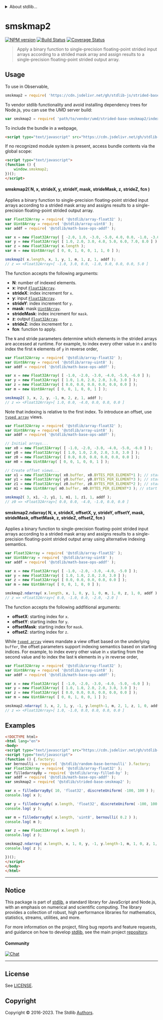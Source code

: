 <!--

@license Apache-2.0

Copyright (c) 2021 The Stdlib Authors.

Licensed under the Apache License, Version 2.0 (the "License");
you may not use this file except in compliance with the License.
You may obtain a copy of the License at

   http://www.apache.org/licenses/LICENSE-2.0

Unless required by applicable law or agreed to in writing, software
distributed under the License is distributed on an "AS IS" BASIS,
WITHOUT WARRANTIES OR CONDITIONS OF ANY KIND, either express or implied.
See the License for the specific language governing permissions and
limitations under the License.

-->

<!-- lint disable maximum-heading-length -->


<details>
  <summary>
    About stdlib...
  </summary>
  <p>We believe in a future in which the web is a preferred environment for numerical computation. To help realize this future, we've built stdlib. stdlib is a standard library, with an emphasis on numerical and scientific computation, written in JavaScript (and C) for execution in browsers and in Node.js.</p>
  <p>The library is fully decomposable, being architected in such a way that you can swap out and mix and match APIs and functionality to cater to your exact preferences and use cases.</p>
  <p>When you use stdlib, you can be absolutely certain that you are using the most thorough, rigorous, well-written, studied, documented, tested, measured, and high-quality code out there.</p>
  <p>To join us in bringing numerical computing to the web, get started by checking us out on <a href="https://github.com/stdlib-js/stdlib">GitHub</a>, and please consider <a href="https://opencollective.com/stdlib">financially supporting stdlib</a>. We greatly appreciate your continued support!</p>
</details>

# smskmap2

[![NPM version][npm-image]][npm-url] [![Build Status][test-image]][test-url] [![Coverage Status][coverage-image]][coverage-url] <!-- [![dependencies][dependencies-image]][dependencies-url] -->

> Apply a binary function to single-precision floating-point strided input arrays according to a strided mask array and assign results to a single-precision floating-point strided output array.

<section class="intro">

</section>

<!-- /.intro -->



<section class="usage">

## Usage

To use in Observable,

```javascript
smskmap2 = require( 'https://cdn.jsdelivr.net/gh/stdlib-js/strided-base-smskmap2@umd/browser.js' )
```

To vendor stdlib functionality and avoid installing dependency trees for Node.js, you can use the UMD server build:

```javascript
var smskmap2 = require( 'path/to/vendor/umd/strided-base-smskmap2/index.js' )
```

To include the bundle in a webpage,

```html
<script type="text/javascript" src="https://cdn.jsdelivr.net/gh/stdlib-js/strided-base-smskmap2@umd/browser.js"></script>
```

If no recognized module system is present, access bundle contents via the global scope:

```html
<script type="text/javascript">
(function () {
    window.smskmap2;
})();
</script>
```

#### smskmap2( N, x, strideX, y, strideY, mask, strideMask, z, strideZ, fcn )

Applies a binary function to single-precision floating-point strided input arrays according to a strided mask array and assigns results to a single-precision floating-point strided output array.

```javascript
var Float32Array = require( '@stdlib/array-float32' );
var Uint8Array = require( '@stdlib/array-uint8' );
var addf = require( '@stdlib/math-base-ops-addf' );

var x = new Float32Array( [ -2.0, 1.0, -3.0, -5.0, 4.0, 0.0, -1.0, -3.0 ] );
var y = new Float32Array( [ 1.0, 2.0, 3.0, 4.0, 5.0, 6.0, 7.0, 8.0 ] );
var z = new Float32Array( x.length );
var m = new Uint8Array( [ 0, 0, 1, 0, 0, 1, 1, 0 ] );

smskmap2( x.length, x, 1, y, 1, m, 1, z, 1, addf );
// z => <Float32Array>[ -1.0, 3.0, 0.0, -1.0, 9.0, 0.0, 0.0, 5.0 ]
```

The function accepts the following arguments:

-   **N**: number of indexed elements.
-   **x**: input [`Float32Array`][@stdlib/array/float32].
-   **strideX**: index increment for `x`.
-   **y**: input [`Float32Array`][@stdlib/array/float32].
-   **strideY**: index increment for `y`.
-   **mask**: mask [`Uint8Array`][@stdlib/array/uint8].
-   **strideMask**: index increment for `mask`.
-   **z**: output [`Float32Array`][@stdlib/array/float32].
-   **strideZ**: index increment for `z`.
-   **fcn**: function to apply.

The `N` and stride parameters determine which elements in the strided arrays are accessed at runtime. For example, to index every other value in `x` and to index the first `N` elements of `y` in reverse order,

```javascript
var Float32Array = require( '@stdlib/array-float32' );
var Uint8Array = require( '@stdlib/array-uint8' );
var addf = require( '@stdlib/math-base-ops-addf' );

var x = new Float32Array( [ -1.0, -2.0, -3.0, -4.0, -5.0, -6.0 ] );
var y = new Float32Array( [ 1.0, 1.0, 2.0, 2.0, 3.0, 3.0 ] );
var z = new Float32Array( [ 0.0, 0.0, 0.0, 0.0, 0.0, 0.0 ] );
var m = new Uint8Array( [ 0, 0, 1, 0, 0, 1 ] );

smskmap2( 3, x, 2, y, -1, m, 2, z, 1, addf );
// z => <Float32Array>[ 1.0, 0.0, -4.0, 0.0, 0.0, 0.0 ]
```

Note that indexing is relative to the first index. To introduce an offset, use [`typed array`][@stdlib/array/float32] views.

```javascript
var Float32Array = require( '@stdlib/array-float32' );
var Uint8Array = require( '@stdlib/array-uint8' );
var addf = require( '@stdlib/math-base-ops-addf' );

// Initial arrays...
var x0 = new Float32Array( [ -1.0, -2.0, -3.0, -4.0, -5.0, -6.0 ] );
var y0 = new Float32Array( [ 1.0, 1.0, 2.0, 2.0, 3.0, 3.0 ] );
var z0 = new Float32Array( [ 0.0, 0.0, 0.0, 0.0, 0.0, 0.0 ] );
var m0 = new Uint8Array( [ 0, 0, 1, 0, 0, 1 ] );

// Create offset views...
var x1 = new Float32Array( x0.buffer, x0.BYTES_PER_ELEMENT*1 ); // start at 2nd element
var y1 = new Float32Array( y0.buffer, y0.BYTES_PER_ELEMENT*3 ); // start at 4th element
var z1 = new Float32Array( z0.buffer, z0.BYTES_PER_ELEMENT*2 ); // start at 3rd element
var m1 = new Uint8Array( m0.buffer, m0.BYTES_PER_ELEMENT*3 ); // start at 4th element

smskmap2( 3, x1, -2, y1, 1, m1, 1, z1, 1, addf );
// z0 => <Float32Array>[ 0.0, 0.0, -4.0, -1.0, 0.0, 0.0 ]
```

#### smskmap2.ndarray( N, x, strideX, offsetX, y, strideY, offsetY, mask, strideMask, offsetMask, z, strideZ, offsetZ, fcn )

Applies a binary function to single-precision floating-point strided input arrays according to a strided mask array and assigns results to a single-precision floating-point strided output array using alternative indexing semantics.

```javascript
var Float32Array = require( '@stdlib/array-float32' );
var Uint8Array = require( '@stdlib/array-uint8' );
var addf = require( '@stdlib/math-base-ops-addf' );

var x = new Float32Array( [ -1.0, -2.0, -3.0, -4.0, -5.0 ] );
var y = new Float32Array( [ 1.0, 1.0, 2.0, 2.0, 3.0 ] );
var z = new Float32Array( [ 0.0, 0.0, 0.0, 0.0, 0.0 ] );
var m = new Uint8Array( [ 0, 0, 1, 0, 0 ] );

smskmap2.ndarray( x.length, x, 1, 0, y, 1, 0, m, 1, 0, z, 1, 0, addf );
// z => <Float32Array>[ 0.0, -1.0, 0.0, -2.0, -2.0 ]
```

The function accepts the following addfitional arguments:

-   **offsetX**: starting index for `x`.
-   **offsetY**: starting index for `y`.
-   **offsetMask**: starting index for `mask`.
-   **offsetZ**: starting index for `z`.

While [`typed array`][@stdlib/array/float32] views mandate a view offset based on the underlying `buffer`, the offset parameters support indexing semantics based on starting indices. For example, to index every other value in `x` starting from the second value and to index the last `N` elements in `y` in reverse order,

```javascript
var Float32Array = require( '@stdlib/array-float32' );
var Uint8Array = require( '@stdlib/array-uint8' );
var addf = require( '@stdlib/math-base-ops-addf' );

var x = new Float32Array( [ -1.0, -2.0, -3.0, -4.0, -5.0, -6.0 ] );
var y = new Float32Array( [ 1.0, 1.0, 2.0, 2.0, 3.0, 3.0 ] );
var z = new Float32Array( [ 0.0, 0.0, 0.0, 0.0, 0.0, 0.0 ] );
var m = new Uint8Array( [ 0, 0, 1, 0, 0, 1 ] );

smskmap2.ndarray( 3, x, 2, 1, y, -1, y.length-1, m, 2, 1, z, 1, 0, addf );
// z => <Float32Array>[ 1.0, -1.0, 0.0, 0.0, 0.0, 0.0 ]
```

</section>

<!-- /.usage -->

<section class="notes">

</section>

<!-- /.notes -->

<section class="examples">

## Examples

<!-- eslint-disable max-len -->

<!-- eslint no-undef: "error" -->

```html
<!DOCTYPE html>
<html lang="en">
<body>
<script type="text/javascript" src="https://cdn.jsdelivr.net/gh/stdlib-js/random-base-discrete-uniform@umd/browser.js"></script>
<script type="text/javascript">
(function () {.factory;
var bernoulli = require( '@stdlib/random-base-bernoulli' ).factory;
var Float32Array = require( '@stdlib/array-float32' );
var filledarrayBy = require( '@stdlib/array-filled-by' );
var addf = require( '@stdlib/math-base-ops-addf' );
var smskmap2 = require( '@stdlib/strided-base-smskmap2' );

var x = filledarrayBy( 10, 'float32', discreteUniform( -100, 100 ) );
console.log( x );

var y = filledarrayBy( x.length, 'float32', discreteUniform( -100, 100 ) );
console.log( y );

var m = filledarrayBy( x.length, 'uint8', bernoulli( 0.2 ) );
console.log( m );

var z = new Float32Array( x.length );
console.log( z );

smskmap2.ndarray( x.length, x, 1, 0, y, -1, y.length-1, m, 1, 0, z, 1, 0, addf );
console.log( z );

})();
</script>
</body>
</html>
```

</section>

<!-- /.examples -->

<!-- C interface documentation. -->



<!-- Section for related `stdlib` packages. Do not manually edit this section, as it is automatically populated. -->

<section class="related">

</section>

<!-- /.related -->

<!-- Section for all links. Make sure to keep an empty line after the `section` element and another before the `/section` close. -->


<section class="main-repo" >

* * *

## Notice

This package is part of [stdlib][stdlib], a standard library for JavaScript and Node.js, with an emphasis on numerical and scientific computing. The library provides a collection of robust, high performance libraries for mathematics, statistics, streams, utilities, and more.

For more information on the project, filing bug reports and feature requests, and guidance on how to develop [stdlib][stdlib], see the main project [repository][stdlib].

#### Community

[![Chat][chat-image]][chat-url]

---

## License

See [LICENSE][stdlib-license].


## Copyright

Copyright &copy; 2016-2023. The Stdlib [Authors][stdlib-authors].

</section>

<!-- /.stdlib -->

<!-- Section for all links. Make sure to keep an empty line after the `section` element and another before the `/section` close. -->

<section class="links">

[npm-image]: http://img.shields.io/npm/v/@stdlib/strided-base-smskmap2.svg
[npm-url]: https://npmjs.org/package/@stdlib/strided-base-smskmap2

[test-image]: https://github.com/stdlib-js/strided-base-smskmap2/actions/workflows/test.yml/badge.svg?branch=v0.1.0
[test-url]: https://github.com/stdlib-js/strided-base-smskmap2/actions/workflows/test.yml?query=branch:v0.1.0

[coverage-image]: https://img.shields.io/codecov/c/github/stdlib-js/strided-base-smskmap2/main.svg
[coverage-url]: https://codecov.io/github/stdlib-js/strided-base-smskmap2?branch=main

<!--

[dependencies-image]: https://img.shields.io/david/stdlib-js/strided-base-smskmap2.svg
[dependencies-url]: https://david-dm.org/stdlib-js/strided-base-smskmap2/main

-->

[chat-image]: https://img.shields.io/gitter/room/stdlib-js/stdlib.svg
[chat-url]: https://app.gitter.im/#/room/#stdlib-js_stdlib:gitter.im

[stdlib]: https://github.com/stdlib-js/stdlib

[stdlib-authors]: https://github.com/stdlib-js/stdlib/graphs/contributors

[umd]: https://github.com/umdjs/umd
[es-module]: https://developer.mozilla.org/en-US/docs/Web/JavaScript/Guide/Modules

[deno-url]: https://github.com/stdlib-js/strided-base-smskmap2/tree/deno
[umd-url]: https://github.com/stdlib-js/strided-base-smskmap2/tree/umd
[esm-url]: https://github.com/stdlib-js/strided-base-smskmap2/tree/esm
[branches-url]: https://github.com/stdlib-js/strided-base-smskmap2/blob/main/branches.md

[stdlib-license]: https://raw.githubusercontent.com/stdlib-js/strided-base-smskmap2/main/LICENSE

[@stdlib/array/float32]: https://github.com/stdlib-js/array-float32/tree/umd

[@stdlib/array/uint8]: https://github.com/stdlib-js/array-uint8/tree/umd

</section>

<!-- /.links -->
